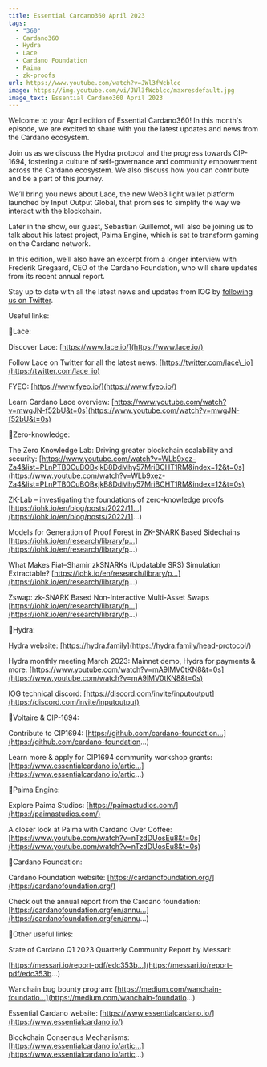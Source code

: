 ```yaml
---
title: Essential Cardano360 April 2023
tags:
  - "360"
  - Cardano360
  - Hydra
  - Lace
  - Cardano Foundation
  - Paima
  - zk-proofs
url: https://www.youtube.com/watch?v=JWl3fWcblcc
image: https://img.youtube.com/vi/JWl3fWcblcc/maxresdefault.jpg
image_text: Essential Cardano360 April 2023
---
```


Welcome to your April edition of Essential Cardano360! In this month's episode, we are excited to share with you the latest updates and news from the Cardano ecosystem.

Join us as we discuss the Hydra protocol and the progress towards CIP-1694, fostering a culture of self-governance and community empowerment across the Cardano ecosystem. We also discuss how you can contribute and be a part of this journey.

We’ll bring you news about Lace, the new Web3 light wallet platform launched by Input Output Global, that promises to simplify the way we interact with the blockchain.

Later in the show, our guest, Sebastian Guillemot, will also be joining us to talk about his latest project, Paima Engine, which is set to transform gaming on the Cardano network.

In this edition, we’ll also have an excerpt from a longer interview with Frederik Gregaard, CEO of the Cardano Foundation, who will share updates from its recent annual report.

Stay up to date with all the latest news and updates from IOG by [following us on Twitter](https://twitter.com/InputOutputHK).

Useful links:

🌟Lace:

Discover Lace: [https://www.lace.io/](https://www.lace.io/)

Follow Lace on Twitter for all the latest news: [https://twitter.com/lace\_io](https://twitter.com/lace_io)

FYEO: [https://www.fyeo.io/](https://www.fyeo.io/)

Learn Cardano Lace overview: [https://www.youtube.com/watch?v=mwgJN-f52bU&t=0s](https://www.youtube.com/watch?v=mwgJN-f52bU&t=0s)

🌟Zero-knowledge:

The Zero Knowledge Lab: Driving greater blockchain scalability and security: [https://www.youtube.com/watch?v=WLb9xez-Za4&list=PLnPTB0CuBOBxjkB8DdMhy57MriBCHT1RM&index=12&t=0s](https://www.youtube.com/watch?v=WLb9xez-Za4&list=PLnPTB0CuBOBxjkB8DdMhy57MriBCHT1RM&index=12&t=0s)

ZK-Lab – investigating the foundations of zero-knowledge proofs [https://iohk.io/en/blog/posts/2022/11...](https://iohk.io/en/blog/posts/2022/11...)

Models for Generation of Proof Forest in ZK-SNARK Based Sidechains [https://iohk.io/en/research/library/p...](https://iohk.io/en/research/library/p...)

What Makes Fiat–Shamir zkSNARKs (Updatable SRS) Simulation Extractable? [https://iohk.io/en/research/library/p...](https://iohk.io/en/research/library/p...)

Zswap: zk-SNARK Based Non-Interactive Multi-Asset Swaps [https://iohk.io/en/research/library/p...](https://iohk.io/en/research/library/p...)

🌟Hydra:

Hydra website: [https://hydra.family](https://hydra.family/head-protocol/)

Hydra monthly meeting March 2023: Mainnet demo, Hydra for payments & more: [https://www.youtube.com/watch?v=mA9lMV0tKN8&t=0s](https://www.youtube.com/watch?v=mA9lMV0tKN8&t=0s)

IOG technical discord: [https://discord.com/invite/inputoutput](https://discord.com/invite/inputoutput)

🌟Voltaire & CIP-1694:

Contribute to CIP1694: [https://github.com/cardano-foundation...](https://github.com/cardano-foundation...)

Learn more & apply for CIP1694 community workshop grants: [https://www.essentialcardano.io/artic...](https://www.essentialcardano.io/artic...)

🌟Paima Engine:

Explore Paima Studios: [https://paimastudios.com/](https://paimastudios.com/)

A closer look at Paima with Cardano Over Coffee: [https://www.youtube.com/watch?v=nTzdDUosEu8&t=0s](https://www.youtube.com/watch?v=nTzdDUosEu8&t=0s)

🌟Cardano Foundation:

Cardano Foundation website: [https://cardanofoundation.org/](https://cardanofoundation.org/)

Check out the annual report from the Cardano foundation: [https://cardanofoundation.org/en/annu...](https://cardanofoundation.org/en/annu...)

🌟Other useful links:

State of Cardano Q1 2023 Quarterly Community Report by Messari:

[https://messari.io/report-pdf/edc353b...](https://messari.io/report-pdf/edc353b...)

Wanchain bug bounty program: [https://medium.com/wanchain-foundatio...](https://medium.com/wanchain-foundatio...)

Essential Cardano website: [https://www.essentialcardano.io/](https://www.essentialcardano.io/)

Blockchain Consensus Mechanisms: [https://www.essentialcardano.io/artic...](https://www.essentialcardano.io/artic...)
